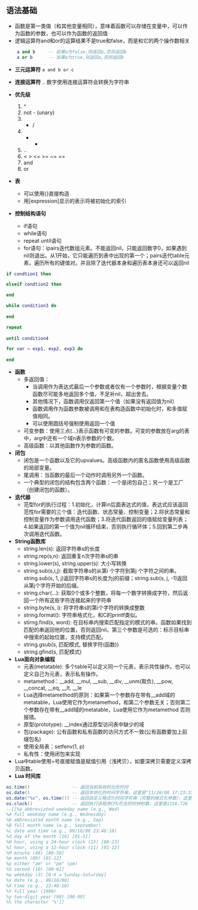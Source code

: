 ## 语法基础
* 函数是第一类值（和其他变量相同），意味着函数可以存储在变量中，可以作为函数的参数，也可以作为函数的返回值
* 逻辑运算符and和or的运算结果不是true和false，而是和它的两个操作数相关
```lua
	a and b		-- 如果a为false,则返回a,否则返回b
	a or b		-- 如果a为true,则返回a,否则返回b
```
* __三元运算符__ ` a and b or c `
* __连接运算符__ .. 数字使用连接运算符会转换为字符串
* __优先级__
	1. ^
	2. not - (unary)
	3. * /
	4. + -
	5. ..
	6. < > <= >= ~= == 
	7. and
	8. or

* __表__
	* 可以使用{}直接构造
	* 用[expression]显示的表示将被初始化的索引 

* __控制结构语句__
	* if语句
	* while语句 
	* repeat until语句
	* for语句：ipairs迭代数组元素。不能返回nil，只能返回数字0，如果遇到nil则退出。从1开始，它只能遍历到表中出现的第一个；pairs迭代table元素，遍历所有的键值对。并且除了迭代器本身和遍历表本身还可以返回nil
```lua
if condtion1 then

elseif condtion2 then

end

while condition3 do
	
end

repeat
	
until condition4

for var = exp1, exp2, exp3 do
	
end
```
* __函数__
	* 多返回值：
		* 当调用作为表达式最后一个参数或者仅有一个参数时，根据变量个数函数尽可能多地返回多个值，不足补nil，超出舍去。
		* 其他情况下，函数调用仅返回第一个值（如果没有返回值为nil）
		* 函数调用作为函数参数被调用和在表构造函数中初始化时，和多值赋值相同。
		* 可以使用圆括号强制使用返回一个值
	* 可变参数：使用三点(...)表示函数有可变的参数。可变的参数放在arg的表中，arg中还有一个域n表示参数的个数。
	* 高级函数：以其他函数作为参数的函数。
* __闭包__
	* 闭包是一个函数以及它的upvalues。高级函数内的匿名函数使用高级函数的局部变量。
	* 尾调用：当函数的最后一个动作时调用另外一个函数。
	* 一个典型的闭包的结构包含两个函数：一个是闭包自己；另一个是工厂（创建闭包的函数）。
* __迭代器__
	* 范型for的执行过程：1.初始化，计算in后面表达式的值，表达式应该返回范性for需要的三个值：迭代函数、状态常量、控制变量；2.将状态常量和控制变量作为参数调用迭代函数；3.将迭代函数返回的值赋给变量列表；4.如果返回的第一个值为nil循环结束，否则执行循环体；5.回到第二步再次调用迭代函数。
* __String函数库__
	* string.len(s): 返回字符串s的长度
	* string.rep(s,n): 返回重复n次字符串s的串
	* string.lower(s), string.upper(s): 大小写转换
	* string.sub(s,i,j): 截取字符串s的从第i 个字符到第j 个字符之间的串。string.sub(s, 1, j)返回字符串s的长度为j的前缀；string.sub(s, j, -1)返回从第j个字符开始的后缀。
	* string.char(...): 获取0个或多个整数，将每一个数字转换成字符，然后返回一个所有这些字符连接起来的字符串
	* string.byte(s, i): 将字符串s的第i个字符的转换成整数
	* string.format(): 字符串格式化，和C的printf类似。
	* stirng.find(s, word): 在目标串内搜索匹配指定的模式的串。函数如果找到匹配的串返回他的位置，否则返回nil。第三个参数是可选的：标示目标串中搜索的起始位置，支持模式匹配。
	* string.gsub(s, 匹配模式, 替换字符(函数))
	* string.gfind(s, 匹配模式)
* __Lua面向对象编程__
	* 元表(metatable): 多个table可以定义同一个元表，表示共性操作。也可以定义自己为元表，表示私有操作。
	* metamethod：__add, __mul, __sub, __div, __unm(取负), __pow, __concat, __eq, __lt, __le
	* Lua选择metamethod的原则：如果第一个参数存在带有__add域的metatable，Lua使用它作为metamethod，和第二个参数无关；否则第二个参数存在带有__add域的metatable，Lua使用它作为metamethod 否则报错。
	* 原型(prototype): __index通过原型访问表中缺少的域
	* 包(package): 公有函数和私有函数的访问方式不一致(公有函数要加上前缀包名)
	* 使用全局表：setfenv(1, p)
	* 私有性：使用闭包来实现
* Lua中table使用=号直接赋值是赋值引用（浅拷贝），如要深拷贝需要定义深拷贝函数。
* __Lua 时间库__
```lua
os.time()                -- 返回当前系统的日历时间
os.date()                -- 返回本地化的时间字符串，这里是"11/28/08 17:23:37"
os.date("%x", os.time()) -- 返回自定义格式化时间字符串（完整的格式化参数），这里是"11/28/08"
os.clock()               -- 返回执行该程序CPU花去的时钟秒数，这里是1156.726
--[[%a abbreviated weekday name (e.g., Wed)
%A full weekday name (e.g., Wednesday)
%b abbreviated month name (e.g., Sep)
%B full month name (e.g., September)
%c date and time (e.g., 09/16/98 23:48:10) 
%d day of the month (16) [01-31]
%H hour, using a 24-hour clock (23) [00-23]
%I hour, using a 12-hour clock (11) [01-12]
%M minute (48) [00-59]
%m month (09) [01-12]
%p either "am" or "pm" (pm)
%S second (10) [00-61]
%w weekday (3) [0-6 = Sunday-Saturday]
%x date (e.g., 09/16/98)
%X time (e.g., 23:48:10)
%Y full year (1998)
%y two-digit year (98) [00-99]
%% the character '%']]
```
